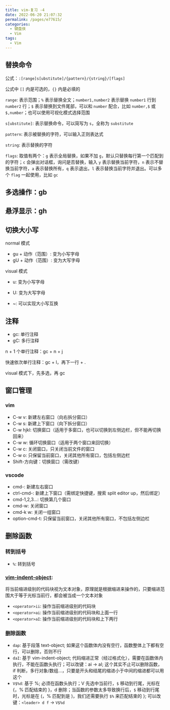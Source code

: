 ```yaml
---
title: vim-复习 -4
date: 2022-06-20 21:07:32
permalink: /pages/e77615/
categories:
  - 键盘侠
  - Vim
tags:
  - Vim
---
```


## 替换命令

公式：`:[range]s[ubstitute]/{pattern}/{string}/[flags]`

公式中 `[]` 内是可选的，`{}` 内是必填的

`range`: 表示范围；`%` 表示替换全文；`number1,number2` 表示替换 `number1` 行到 `number2` 行；`$` 表示替换到文件尾部，可以和 `number` 配合，比如 `number,$` 或 `$,number`；也可以使用可视化模式选择范围

`s[ubstitute]`: 表示替换命令，可以简写为 `s`，全称为 `substitute`

`pattern`: 表示被替换的字符，可以输入正则表达式

`string`: 表示替换的字符

`flags`: 取值有两个：`g` 表示全局替换，如果不加 `g`，默认只替换每行第一个匹配到的字符；`c` 会弹出对话框，询问是否替换，输入 `y` 表示替换当前字符，`n` 表示不替换当前字符，`a` 表示替换所有，`q` 表示退出，`l` 表示替换当前字符并退出。可以多个 `flag` 一起使用，比如 `gc`

## 多选操作：gb

## 悬浮显示：gh

## 切换大小写

normal 模式

- gu + 动作（范围）: 变为小写字母
- gU + 动作（范围）: 变为大写字母

visual 模式

- u: 变为小写字母
- U: 变为大写字母

- ~: 可以实现大小写互换

## 注释

- gc: 单行注释
- gC: 多行注释

n + 1 个单行注释：gc + n + j

快速依次单行注释：gc + l，再下一行 + .

visual 模式下，先多选，再 gc

## 窗口管理

### vim

- C-w v: 新建左右窗口（向右拆分窗口）
- C-w s: 新建上下窗口（向下拆分窗口）
- C-w hjkl: 切换窗口（适用于多窗口，也可以切换到左侧边栏，但不能再切换回来）
- C-w w: 循环切换窗口（适用于两个窗口来回切换）
- C-w c: 关闭窗口，只关闭当前文件的窗口
- C-w o: 只保留当前窗口，关闭其他所有窗口，包括左侧边栏
- Shift-方向键：切换窗口（需改键）

### vscode

- cmd-\: 新建左右窗口
- ctrl-cmd-\: 新建上下窗口（需绑定快捷键，搜索 split editor up，然后绑定）
- cmd-1,2,3...: 切换第几个窗口
- cmd-w: 关闭窗口
- cmd-k w: 关闭一组窗口
- option-cmd-t: 只保留当前窗口，关闭其他所有窗口，不包括左侧边栏

## 删除函数

### 转到括号

- `%`: 转到括号

### [vim-indent-object](https://github.com/VSCodeVim/Vim#vim-indent-object):

将当前缩进级别的代码块视为文本对象，原理就是根据缩进来操作的，只要缩进范围大于等于光标当前行，都会被当成一个文本对象

- `<operator>ii`: 操作当前缩进级别的代码块
- `<operator>ai`: 操作当前缩进级别的代码块和上面一行
- `<operator>aI`: 操作当前缩进级别的代码块和上下两行

### 删除函数

- `dap`: 基于段落 text-object; 如果这个函数体内没有空行，函数整体上下都有空行，可以删除，否则不行
- `daI`: 基于 vim-indent-object; 代码缩进正常（经过格式化），需要在函数体内执行，不能在函数头执行；可以改键：ai -> aI; 这个其实不止可以删除函数，if 判断，多行对象/数组...，只要是开头和结尾的缩进小于中间的缩进都可以用这个
- `V$%d`: 基于 %; 必须在函数头执行；V 先选中当前行，`$` 移动到行尾，光标在 {，% 匹配结束的 }，d 删除；当函数的参数太多导致换行后，`$` 移动到行尾时，光标是在 (，% 匹配到是 )，我们还需要执行 `$%` 来匹配结束的 }; 可以改键：`<leader> d f` -> `V$%d`
